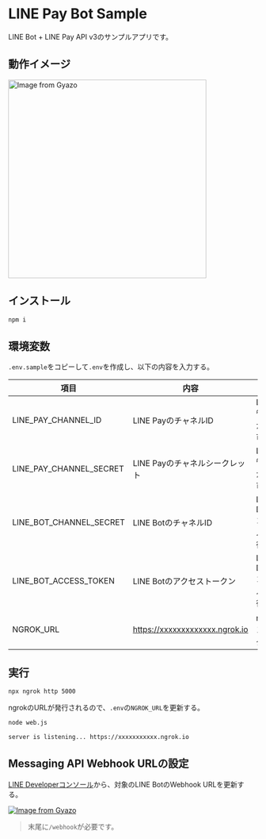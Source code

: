 # LINE Pay Bot Sample

LINE Bot + LINE Pay API v3のサンプルアプリです。

## 動作イメージ

<a href="https://gyazo.com/5c053b684ff6a6fe2fbfab799a8d2e65"><img src="https://i.gyazo.com/5c053b684ff6a6fe2fbfab799a8d2e65.gif" alt="Image from Gyazo" width="400"/></a>

## インストール

```bash
npm i
```

## 環境変数

`.env.sample`をコピーして`.env`を作成し、以下の内容を入力する。

| 項目 | 内容 | 備考 |
| -- | -- | -- |
| LINE_PAY_CHANNEL_ID | LINE PayのチャネルID | LINE Pay管理画面から取得可能 |
| LINE_PAY_CHANNEL_SECRET | LINE Payのチャネルシークレット | LINE Pay管理画面から取得可能 |
| LINE_BOT_CHANNEL_SECRET | LINE BotのチャネルID | LINE Developerコンソールから取得可能 |
| LINE_BOT_ACCESS_TOKEN | LINE Botのアクセストークン | LINE Developerコンソールから取得可能 |
| NGROK_URL | https://xxxxxxxxxxxxx.ngrok.io | ngrokのトンネリングURL |

## 実行

```bash
npx ngrok http 5000
```

ngrokのURLが発行されるので、`.env`の`NGROK_URL`を更新する。

```bash
node web.js

server is listening... https://xxxxxxxxxxx.ngrok.io
```

## Messaging API Webhook URLの設定

[LINE Developerコンソール](https://developers.line.biz/ja/)から、対象のLINE BotのWebhook URLを更新する。

[![Image from Gyazo](https://i.gyazo.com/470de4ab810d1d3da0b84fc5ad1c6b46.png)](https://gyazo.com/470de4ab810d1d3da0b84fc5ad1c6b46)

> 末尾に`/webhook`が必要です。

